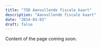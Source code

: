 ```yaml
---
title: "75D Aanvullende fiscale kaart"
description: "Aanvullende fiscale kaart"
date: "2014-03-03"
draft: false
---
```


Content of the page coming soon.
